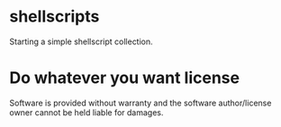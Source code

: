 # shellscripts
Starting a simple shellscript collection.

# Do whatever you want license
Software is provided without warranty and the software author/license owner cannot be held liable for damages.
